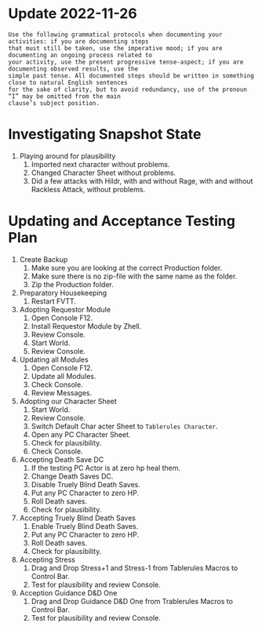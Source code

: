# Update 2022-11-26

```
Use the following grammatical protocols when documenting your activities: if you are documenting steps
that must still be taken, use the imperative mood; if you are documenting an ongoing process related to 
your activity, use the present progressive tense-aspect; if you are documenting observed results, use the 
simple past tense. All documented steps should be written in something close to natural English sentences 
for the sake of clarity, but to avoid redundancy, use of the pronoun “I” may be omitted from the main 
clause’s subject position.
```

# Investigating Snapshot State

1. Playing around for plausibility
    1. Imported next character without problems.
    1. Changed Character Sheet without problems.
    1. Did a few attacks with Hildr, with and without Rage, with and without Rackless Attack, without problems.


# Updating and Acceptance Testing Plan

1. Create Backup
    1. Make sure you are looking at the correct Production folder.
    1. Make sure there is no zip-file with the same name as the folder.
    1. Zip the Production folder.
1. Preparatory Housekeeping
    1. Restart FVTT.
1. Adopting Requestor Module
    1. Open Console F12.
    1. Install Requestor Module by Zhell.
    1. Review Console.
    1. Start World.
    1. Review Console.
1. Updating all Modules
    1. Open Console F12.
    1. Update all Modules.
    1. Check Console.
    1. Review Messages.
1. Adopting our Character Sheet
    1. Start World.
    1. Review Console.
    1. Switch Default Char  acter Sheet to `Tablerules Character`.
    1. Open any PC Character Sheet.
    1. Check for plausibility.
    1. Check Console.   
1. Accepting Death Save DC
    1. If the testing PC Actor is at zero hp heal them.
    1. Change Death Saves DC.
    1. Disable Truely Blind Death Saves.
    1. Put any PC Character to zero HP.
    1. Roll Death saves.
    1. Check for plausibility.
1. Accepting Truely Blind Death Saves
    1. Enable Truely Blind Death Saves.
    1. Put any PC Character to zero HP.
    1. Roll Death saves.
    1. Check for plausibility.
1. Accepting Stress
    1. Drag and Drop Stress+1 and Stress-1 from Tablerules Macros to Control Bar.
    1. Test for plausibility and review Console.
1. Acception Guidance D&D One
    1. Drag and Drop Guidance D&D One from Trablerules Macros to Control Bar.
    1. Test for plausibility and review Console.
